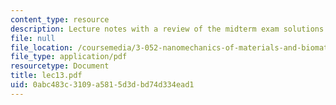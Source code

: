 ```yaml
---
content_type: resource
description: Lecture notes with a review of the midterm exam solutions.
file: null
file_location: /coursemedia/3-052-nanomechanics-of-materials-and-biomaterials-spring-2007/0abc483c3109a5815d3dbd74d334ead1_lec13.pdf
file_type: application/pdf
resourcetype: Document
title: lec13.pdf
uid: 0abc483c-3109-a581-5d3d-bd74d334ead1
---
```

